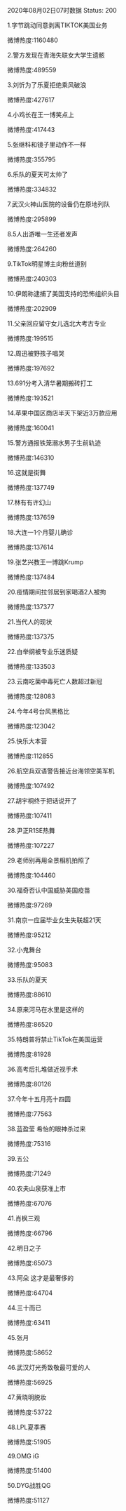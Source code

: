 2020年08月02日07时数据
Status: 200

1.字节跳动同意剥离TIKTOK美国业务

微博热度:1160480

2.警方发现在青海失联女大学生遗骸

微博热度:489559

3.刘忻为了乐夏拒绝乘风破浪

微博热度:427617

4.小鸡长在王一博笑点上

微博热度:417443

5.张继科和镜子里动作不一样

微博热度:355795

6.乐队的夏天可太帅了

微博热度:334832

7.武汉火神山医院的设备仍在原地列队

微博热度:295899

8.5人出游唯一生还者发声

微博热度:264260

9.TikTok明星博主向粉丝道别

微博热度:240303

10.伊朗称逮捕了美国支持的恐怖组织头目

微博热度:202909

11.父亲回应留守女儿选北大考古专业

微博热度:199515

12.周迅被野孩子唱哭

微博热度:197692

13.691分考入清华暑期搬砖打工

微博热度:193521

14.苹果中国区商店半天下架近3万款应用

微博热度:160041

15.警方通报铁笼溺水男子生前轨迹

微博热度:146310

16.这就是街舞

微博热度:137749

17.林有有许幻山

微博热度:137659

18.大连一1个月婴儿确诊

微博热度:137614

19.张艺兴教王一博跳Krump

微博热度:137484

20.疫情期间拉邻居到家喝酒2人被拘

微博热度:137377

21.当代人的现状

微博热度:137375

22.白举纲被专业乐迷质疑

微博热度:133503

23.云南吃菌中毒死亡人数超过新冠

微博热度:128083

24.今年4号台风黑格比

微博热度:123042

25.快乐大本营

微博热度:112855

26.航空兵双语警告接近台海领空美军机

微博热度:107492

27.胡宇桐终于把话说开了

微博热度:107411

28.尹正R1SE热舞

微博热度:107227

29.老师别再用全景相机拍照了

微博热度:104460

30.福奇否认中国威胁美国疫苗

微博热度:97269

31.南京一应届毕业女生失联超21天

微博热度:95212

32.小鬼舞台

微博热度:95083

33.乐队的夏天

微博热度:88610

34.原来河马在水里是这样的

微博热度:86520

35.特朗普将禁止TikTok在美国运营

微博热度:81928

36.高考后扎堆做近视手术

微博热度:80126

37.今年十五月亮十四圆

微博热度:77563

38.蓝盈莹 希怡的眼神杀过来

微博热度:75316

39.五公

微博热度:71249

40.农夫山泉获准上市

微博热度:67076

41.肖枫三观

微博热度:66796

42.明日之子

微博热度:65073

43.阿朵 这才是最奢侈的

微博热度:64704

44.三十而已

微博热度:63411

45.张月

微博热度:58652

46.武汉灯光秀致敬最可爱的人

微博热度:56925

47.黄晓明脱妆

微博热度:53722

48.LPL夏季赛

微博热度:51905

49.OMG iG

微博热度:51400

50.DYG战胜QG

微博热度:51127

